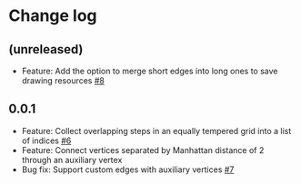 # Change log

## (unreleased)
 * Feature: Add the option to merge short edges into long ones to save drawing resources [#8](https://github.com/xenharmonic-devs/ji-lattice/issues/8)

## 0.0.1
 * Feature: Collect overlapping steps in an equally tempered grid into a list of indices [#6](https://github.com/xenharmonic-devs/ji-lattice/issues/6)
 * Feature: Connect vertices separated by Manhattan distance of 2 through an auxiliary vertex
 * Bug fix: Support custom edges with auxiliary vertices [#7](https://github.com/xenharmonic-devs/ji-lattice/issues/7)
